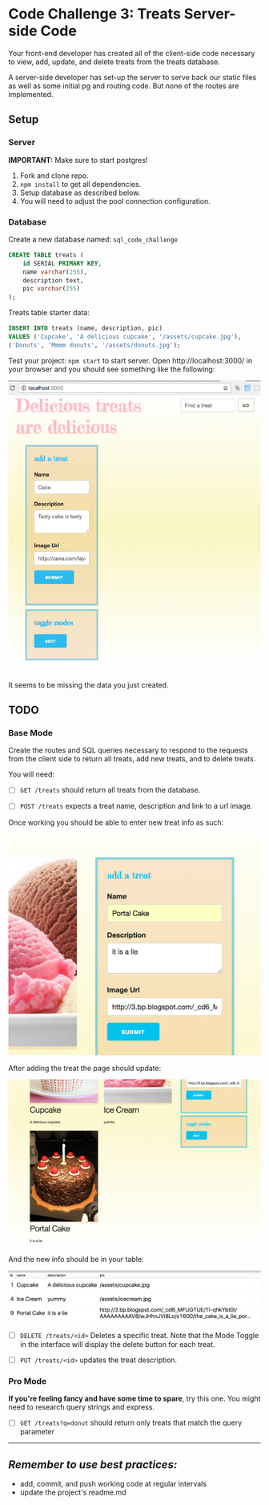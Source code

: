 Code Challenge 3: Treats Server-side Code
===

Your front-end developer has created all of the client-side code necessary to view, add, update, and delete treats from the treats database. 

A server-side developer has set-up the server to serve back our static files as well as some initial pg and routing code. But none of the routes are implemented.

## Setup

### Server

**IMPORTANT:** Make sure to start postgres!

1. Fork and clone repo.
2. `npm install` to get all dependencies.
3. Setup database as described below.
4. You will need to adjust the pool connection configuration.

### Database

Create a new database named: `sql_code_challenge`

```SQL
CREATE TABLE treats (
	id SERIAL PRIMARY KEY,
	name varchar(255),
	description text,
	pic varchar(255)
);
```
Treats table starter data:

```SQL
INSERT INTO treats (name, description, pic)
VALUES ('Cupcake', 'A delicious cupcake', '/assets/cupcake.jpg'),
('Donuts', 'Mmmm donuts', '/assets/donuts.jpg');
```

Test your project: `npm start` to start server. Open http://localhost:3000/ in your browser and you should see something like the following:

![start](images/start.png)

It seems to be missing the data you just created.

## TODO

### Base Mode

Create the routes and SQL queries necessary to respond to the requests from the client side to return all treats, add new treats, and to delete treats. 

You will need:

- [ ] `GET /treats` should return all treats from the database.

- [ ] `POST /treats` expects a treat name, description and link to a url image.

Once working you should be able to enter new treat info as such:

![adding](images/adding.png)

After adding the treat the page should update:

![added](images/added.png)

And the new info should be in your table:

![dbUpdated](images/dbUpdated.png)


- [ ] `DELETE /treats/<id>` Deletes a specific treat. Note that the Mode Toggle in the interface will display the delete button for each treat.

- [ ] `PUT /treats/<id>` updates the treat description.


### Pro Mode

**If you're feeling fancy and have some time to spare**, try this one. You might need to research query strings and express. 

- [ ] `GET /treats?q=donut` should return only treats that match the query parameter

---

_Remember to use best practices:_
---

- add, commit, and push working code at regular intervals
- update the project's readme.md
